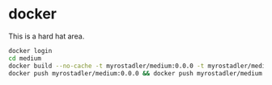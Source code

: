 # docker

This is a hard hat area.

```bash
docker login
cd medium
docker build --no-cache -t myrostadler/medium:0.0.0 -t myrostadler/medium:latest .
docker push myrostadler/medium:0.0.0 && docker push myrostadler/medium:latest
```